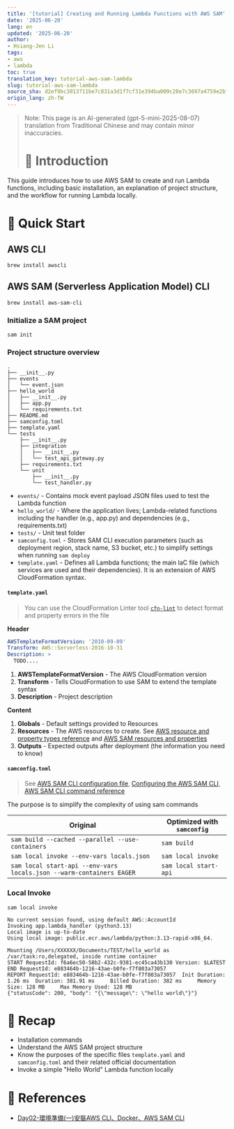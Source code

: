 ```yaml
---
title: '[tutorial] Creating and Running Lambda Functions with AWS SAM'
date: '2025-06-20'
lang: en
updated: '2025-06-20'
author:
- Hsiang-Jen Li
tags:
- aws
- lambda
toc: true
translation_key: tutorial-aws-sam-lambda
slug: tutorial-aws-sam-lambda
source_sha: d2ef9bc3013711be7c831a3d1f7cf31e394ba009c28e7c3697a4759e2bf308e7
origin_lang: zh-TW
---
```


> Note: This page is an AI-generated (gpt-5-mini-2025-08-07) translation from Traditional Chinese and may contain minor inaccuracies.
> 
> # 📌 Introduction

This guide introduces how to use AWS SAM to create and run Lambda functions, including basic installation, an explanation of project structure, and the workflow for running Lambda locally.

<!-- more -->

# 🚀 Quick Start

## AWS CLI

```shell
brew install awscli
```

## AWS SAM (Serverless Application Model) CLI

```shell
brew install aws-sam-cli
```

### Initialize a SAM project
```shell
sam init
```

### Project structure overview

```text
.
├── __init__.py
├── events
│   └── event.json
├── hello_world
│   ├── __init__.py
│   ├── app.py
│   └── requirements.txt
├── README.md
├── samconfig.toml
├── template.yaml
└── tests
    ├── __init__.py
    ├── integration
    │   ├── __init__.py
    │   └── test_api_gateway.py
    ├── requirements.txt
    └── unit
        ├── __init__.py
        └── test_handler.py
```

- `events/` - Contains mock event payload JSON files used to test the Lambda function
- `hello_world/` - Where the application lives; Lambda-related functions including the handler (e.g., app.py) and dependencies (e.g., requirements.txt)
- `tests/` - Unit test folder
- `samconfig.toml` - Stores SAM CLI execution parameters (such as deployment region, stack name, S3 bucket, etc.) to simplify settings when running `sam deploy`
- `template.yaml` - Defines all Lambda functions; the main IaC file (which services are used and their dependencies). It is an extension of AWS CloudFormation syntax.

#### `template.yaml`

> You can use the CloudFormation Linter tool [`cfn-lint`](https://github.com/aws-cloudformation/cfn-lint) to detect format and property errors in the file

**Header**

```yaml
AWSTemplateFormatVersion: '2010-09-09'
Transform: AWS::Serverless-2016-10-31
Description: >
  TODO....
```
1. **AWSTemplateFormatVersion** - The AWS CloudFormation version
1. **Transform** - Tells CloudFormation to use SAM to extend the template syntax
1. **Description** - Project description

**Content**

1. **Globals** - Default settings provided to Resources
2. **Resources** - The AWS resources to create. See [AWS resource and property types reference](https://docs.aws.amazon.com/AWSCloudFormation/latest/TemplateReference/aws-template-resource-type-ref.html) and [AWS SAM resources and properties](https://docs.aws.amazon.com/serverless-application-model/latest/developerguide/sam-specification-resources-and-properties.html)
3. **Outputs** - Expected outputs after deployment (the information you need to know)

#### `samconfig.toml`

> See [AWS SAM CLI configuration file](https://docs.aws.amazon.com/serverless-application-model/latest/developerguide/serverless-sam-cli-config.html), [Configuring the AWS SAM CLI](https://docs.aws.amazon.com/serverless-application-model/latest/developerguide/using-sam-cli-configure.html), [AWS SAM CLI command reference](https://docs.aws.amazon.com/serverless-application-model/latest/developerguide/serverless-sam-cli-command-reference.html)

The purpose is to simplify the complexity of using sam commands

| Original                                                                 | Optimized with `samconfig`         |
|--------------------------------------------------------------------------|------------------------------------|
| `sam build --cached --parallel --use-containers`                        | `sam build`                        |
| `sam local invoke --env-vars locals.json`                               | `sam local invoke`                 |
| `sam local start-api --env-vars locals.json --warm-containers EAGER`   | `sam local start-api`              |

### Local Invoke

```shell
sam local invoke
```

```shell
No current session found, using default AWS::AccountId                                                       
Invoking app.lambda_handler (python3.13)                                                                    
Local image is up-to-date                                                                                   
Using local image: public.ecr.aws/lambda/python:3.13-rapid-x86_64.                                           
                                                                                                            
Mounting /Users/XXXXXX/Documents/TEST/hello_world as 
/var/task:ro,delegated, inside runtime container                                                            
START RequestId: f6a6ec50-58b2-432c-9381-ec45ca43b130 Version: $LATEST
END RequestId: e883464b-1216-43ae-b0fe-f7f803a73057
REPORT RequestId: e883464b-1216-43ae-b0fe-f7f803a73057  Init Duration: 1.26 ms  Duration: 381.91 ms     Billed Duration: 382 ms     Memory Size: 128 MB     Max Memory Used: 128 MB
{"statusCode": 200, "body": "{\"message\": \"hello world\"}"}
```

# 🔁 Recap

- Installation commands
- Understand the AWS SAM project structure
- Know the purposes of the specific files `template.yaml` and `samconfig.toml` and their related official documentation
- Invoke a simple "Hello World" Lambda function locally

# 🔗 References
- [Day02-環境準備(一)安裝AWS CLI、Docker、AWS SAM CLI](https://ithelp.ithome.com.tw/articles/10214954)
